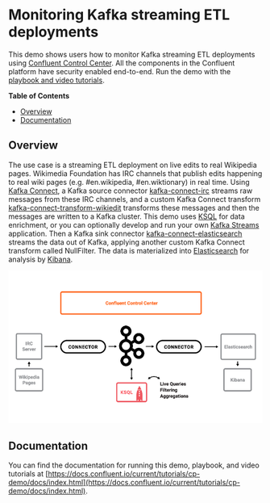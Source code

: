 # Monitoring Kafka streaming ETL deployments

This demo shows users how to monitor Kafka streaming ETL deployments using [Confluent Control Center](http://docs.confluent.io/current/control-center/docs/index.html). All the components in the Confluent platform have security enabled end-to-end. Run the demo with the [playbook and video tutorials](https://docs.confluent.io/current/tutorials/cp-demo/docs/index.html).

**Table of Contents**

- [Overview](#overview)
- [Documentation](#documentation)


## Overview

The use case is a streaming ETL deployment on live edits to real Wikipedia pages. Wikimedia Foundation has IRC channels that publish edits happening to real wiki pages (e.g. #en.wikipedia, #en.wiktionary) in real time. Using [Kafka Connect](http://docs.confluent.io/current/connect/index.html), a Kafka source connector [kafka-connect-irc](https://github.com/cjmatta/kafka-connect-irc) streams raw messages from these IRC channels, and a custom Kafka Connect transform [kafka-connect-transform-wikiedit](https://github.com/cjmatta/kafka-connect-transform-wikiedit) transforms these messages and then the messages are written to a Kafka cluster. This demo uses [KSQL](https://github.com/confluentinc/ksql) for data enrichment, or you can optionally develop and run your own [Kafka Streams](http://docs.confluent.io/current/streams/index.html) application. Then a Kafka sink connector [kafka-connect-elasticsearch](http://docs.confluent.io/current/connect/connect-elasticsearch/docs/elasticsearch_connector.html) streams the data out of Kafka, applying another custom Kafka Connect transform called NullFilter. The data is materialized into [Elasticsearch](https://www.elastic.co/products/elasticsearch) for analysis by [Kibana](https://www.elastic.co/products/kibana).

![image](docs/images/drawing.png)

## Documentation

You can find the documentation for running this demo, playbook, and video tutorials at [https://docs.confluent.io/current/tutorials/cp-demo/docs/index.html](https://docs.confluent.io/current/tutorials/cp-demo/docs/index.html).

